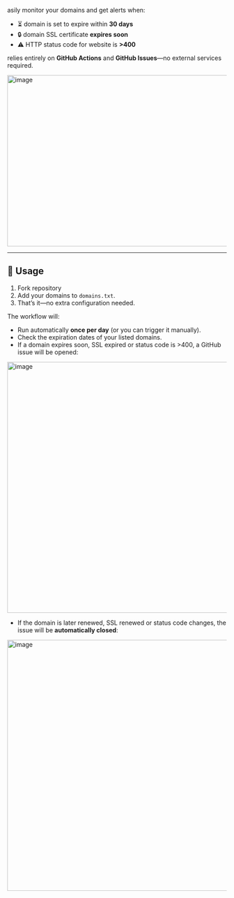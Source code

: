 asily monitor your domains and get alerts when:

* ⏳ domain is set to expire within **30 days**
* 🔒 domain SSL certificate **expires soon**
* ⚠️ HTTP status code for website is **>400**

relies entirely on **GitHub Actions** and **GitHub Issues**—no external services required.

<img width="807" height="393" alt="image" src="https://github.com/user-attachments/assets/f9c53697-15c6-4c46-9ef3-00e663f62e7d" />  

---

## 🚀 Usage

1. Fork repository
2. Add your domains to `domains.txt`.
3. That’s it—no extra configuration needed.

The workflow will:

* Run automatically **once per day** (or you can trigger it manually).
* Check the expiration dates of your listed domains.
* If a domain expires soon, SSL expired or status code is >400, a GitHub issue will be opened:

<img width="997" height="576" alt="image" src="https://github.com/user-attachments/assets/72823c59-20bb-4b74-8b1e-4d8b17085beb" />  

* If the domain is later renewed, SSL renewed or status code changes, the issue will be **automatically closed**:

<img width="997" height="576" alt="image" src="https://github.com/user-attachments/assets/14fe1bcd-068f-4ecb-b2ff-f1e568708ce1" />  
